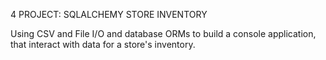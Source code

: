 4 PROJECT: SQLALCHEMY STORE INVENTORY

Using CSV and File I/O and database ORMs to build a console application, that interact with data for a store's inventory.